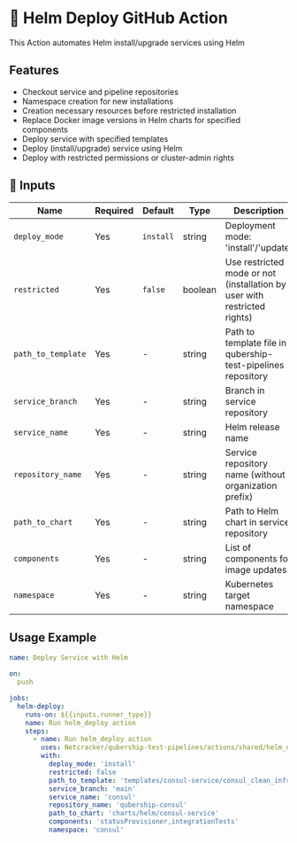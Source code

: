 # 🚀 Helm Deploy GitHub Action  
This Action automates Helm install/upgrade services using Helm
## Features
- Checkout service and pipeline repositories
- Namespace creation for new installations
- Creation necessary resources before restricted installation
- Replace Docker image versions in Helm charts for specified components
- Deploy service with specified templates  
- Deploy (install/upgrade) service using Helm
- Deploy with restricted permissions or cluster-admin rights

## 📌 Inputs

| Name               | Required | Default   | Type    | Description                                                                |
|--------------------|----------|-----------|---------|----------------------------------------------------------------------------|
| `deploy_mode`      | Yes      | `install` | string  | Deployment mode: 'install'/'update'                                        |
| `restricted`       | Yes      | `false`   | boolean | Use restricted mode or not (installation by user with restricted rights)   |
| `path_to_template` | Yes      | -         | string  | Path to template file in qubership-test-pipelines repository               |
| `service_branch`   | Yes      | -         | string  | Branch in service repository                                               |
| `service_name`     | Yes      | -         | string  | Helm release name                                                          |
| `repository_name`  | Yes      | -         | string  | Service repository name (without organization prefix)                      |
| `path_to_chart`    | Yes      | -         | string  | Path to Helm chart in service repository                                   |
| `components`       | Yes      | -         | string  | List of components for image updates                                       |
| `namespace`        | Yes      | -         | string  | Kubernetes target namespace                                                |

## Usage Example

```yaml
name: Deploy Service with Helm

on:
  push

jobs:
  helm-deploy:
    runs-on: ${{inputs.runner_type}}
    name: Run helm_deploy action
    steps:
      - name: Run helm_deploy action
        uses: Netcracker/qubership-test-pipelines/actions/shared/helm_deploy@main
        with:
          deploy_mode: 'install'
          restricted: false
          path_to_template: 'templates/consul-service/consul_clean_infra_passport.yml'
          service_branch: 'main'
          service_name: 'consul'
          repository_name: 'qubership-consul'
          path_to_chart: 'charts/helm/consul-service'
          components: 'statusProvisioner,integrationTests'
          namespace: 'consul'
```
